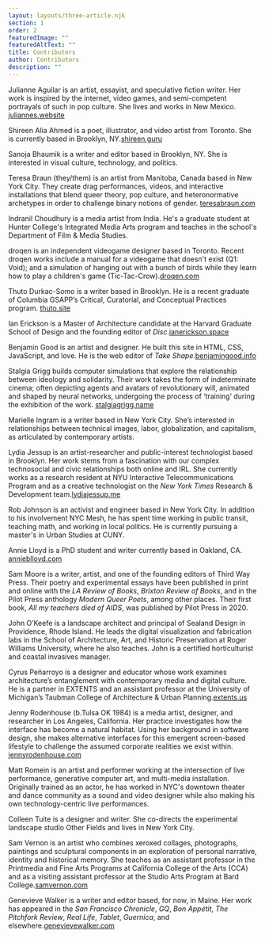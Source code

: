 ```yaml
---
layout: layouts/three-article.njk
section: 1
order: 2
featuredImage: ""
featuredAltText: ""
title: Contributors
author: Contributors
description: ""
---
```

Julianne Aguilar is an artist, essayist, and speculative fiction writer. Her work is inspired by the internet, video games, and semi-competent portrayals of such in pop culture. She lives and works in New Mexico. [juliannes.website](http://juliannes.website/)

Shireen Alia Ahmed is a poet, illustrator, and video artist from Toronto. She is currently based in Brooklyn, NY.[shireen.guru](http://www.shireen.guru/)

Sanoja Bhaumik is a writer and editor based in Brooklyn, NY. She is interested in visual culture, technology, and politics.

Teresa Braun (they/them) is an artist from Manitoba, Canada based in New York City. They create drag performances, videos, and interactive installations that blend queer theory, pop culture, and heteronormative archetypes in order to challenge binary notions of gender. [teresabraun.com](https://www.teresabraun.com)

Indranil Choudhury is a media artist from India. He's a graduate student at Hunter College's Integrated Media Arts program and teaches in the school's Department of Film & Media Studies.

droqen is an independent videogame designer based in Toronto. Recent droqen works include a manual for a videogame that doesn't exist (Q1: Void); and a simulation of hanging out with a bunch of birds while they learn how to play a children's game (Tic-Tac-Crow).[droqen.com](https://www.droqen.com)

Thuto Durkac-Somo is a writer based in Brooklyn. He is a recent graduate of Columbia GSAPP’s Critical, Curatorial, and Conceptual Practices program. [thuto.site](https://thuto.site)

Ian Erickson is a Master of Architecture candidate at the Harvard Graduate School of Design and the founding editor of _Disc_.[ianerickson.space](https://ianerickson.space)

Benjamin Good is an artist and designer. He built this site in HTML, CSS, JavaScript, and love. He is the web editor of _Take Shape_.[benjamingood.info](https://benjamingood.info)

Stalgia Grigg builds computer simulations that explore the relationship between ideology and solidarity. Their work takes the form of indeterminate cinema; often depicting agents and avatars of revolutionary will, animated and shaped by neural networks, undergoing the process of ‘training’ during the exhibition of the work. [stalgiagrigg.name](http://stalgiagrigg.name)

Marielle Ingram is a writer based in New York City. She’s interested in relationships between technical images, labor, globalization, and capitalism, as articulated by contemporary artists.

Lydia Jessup is an artist-researcher and public-interest technologist based in Brooklyn. Her work stems from a fascination with our complex technosocial and civic relationships both online and IRL. She currently works as a research resident at NYU Interactive Telecommunications Program and as a creative technologist on the _New York Times_ Research & Development team.[lydiajessup.me](https://lydiajessup.me)

Rob Johnson is an activist and engineer based in New York City. In addition to his involvement NYC Mesh, he has spent time working in public transit, teaching math, and working in local politics. He is currently pursuing a master's in Urban Studies at CUNY.

Annie Lloyd is a PhD student and writer currently based in Oakland, CA. [annieblloyd.com](https://www.annieblloyd.com)

Sam Moore is a writer, artist, and one of the founding editors of Third Way Press. Their poetry and experimental essays have been published in print and online with the _LA Review of Books_, _Brixton Review of Books_, and in the Pilot Press anthology _Modern Queer Poets_, among other places. Their first book, _All my teachers died of AIDS_, was published by Pilot Press in 2020.

John O’Keefe is a landscape architect and principal of Sealand Design in Providence, Rhode Island. He leads the digital visualization and fabrication labs in the School of Architecture, Art, and Historic Preservation at Roger Williams University, where he also teaches. John is a certified horticulturist and coastal invasives manager.

Cyrus Peñarroyo is a designer and educator whose work examines architecture’s entanglement with contemporary media and digital culture. He is a partner in EXTENTS and an assistant professor at the University of Michigan’s Taubman College of Architecture & Urban Planning.[extents.us](https://extents.us)

Jenny Rodenhouse (b.Tulsa OK 1984) is a media artist, designer, and researcher in Los Angeles, California. Her practice investigates how the interface has become a natural habitat. Using her background in software design, she makes alternative interfaces for this emergent screen-based lifestyle to challenge the assumed corporate realities we exist within. [jennyrodenhouse.com](https://jennyrodenhouse.com)

Matt Romein is an artist and performer working at the intersection of live performance, generative computer art, and multi-media installation. Originally trained as an actor, he has worked in NYC's downtown theater and dance community as a sound and video designer while also making his own technology-centric live performances.

Colleen Tuite is a designer and writer. She co-directs the experimental landscape studio Other Fields and lives in New York City.

Sam Vernon is an artist who combines xeroxed collages, photographs, paintings and sculptural components in an exploration of personal narrative, identity and historical memory. She teaches as an assistant professor in the Printmedia and Fine Arts Programs at California College of the Arts (CCA) and as a visiting assistant professor at the Studio Arts Program at Bard College.[samvernon.com](https://samvernon.com)

Genevieve Walker is a writer and editor based, for now, in Maine. Her work has appeared in the _San Francisco Chronicle_, _GQ_, _Bon Appétit_, _The Pitchfork Review_, _Real Life_, _Tablet_, _Guernica_, and elsewhere.[genevievewalker.com](https://genevievewalker.com)